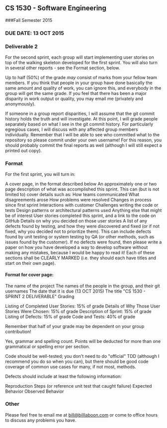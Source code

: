 ## CS 1530 - Software Engineering
###Fall Semester 2015

### DUE DATE: 13 OCT 2015

### Deliverable 2

For the second sprint, each group will start implementing user stories on top of the walking skeleton developed for the first sprint. You will also turn in several other reports - see the Format section, below.

Up to half (50%) of the grade _may_ consist of marks from your fellow team members. If you think that people in your group have done basically the same amount and quality of work, you can ignore this, and everybody in the group will get the same grade. If you feel that there has been a major disparity in work output or quality, you may email me (privately and anonymously).

If someone in a group report disparities, I will assume that the git commit history holds the truth and will investigate. At this point, I will grade people separately based on what I see in the git commit history.  For particularly egregious cases, I will discuss with any affected group members individually.  Remember that I will be able to see who committed what to the repository so please commit under your own username! For this reason, you should probably commit the final reports as well (although I will still expect a printed out copy).

### Format

For the first sprint, you will turn in:

A cover page, in the format described below
An approximately one or two page description of what was accomplished this sprint. This can (but is not limited to) cover details such as:
How teams communicated
What disagreements arose
How problems were resolved
Changes in process since first sprint
Interactions with customer
Challenges writing the code or tests
Design patterns or architectural patterns used
Anything else that might be of interest
User stories completed this sprint, and a link to the code on GitHub
Details on why you decided on those user stories
A list of any defects found by testing, and how they were discovered and fixed (or if not fixed, why you decided not to prioritize them). This can include defects found by unit testing or system testing by QA (or other methods, such as issues found by the customer). If no defects were found, then please write a paper on how you have developed a way to develop software without making any mistakes, because I would be happy to read it!
Each of these sections shall be CLEARLY MARKED (i.e. they should each have titles and start on their own page).

#### Format for cover page:

The name of the project
The names of the people in the group, and their git usernames
The date that it is due (13 OCT 2015)
The title "CS 1530 - SPRINT 2 DELIVERABLE"
Grading

Listing of Completed User Stories: 15% of grade
Details of Why Those User Stories Were Chosen: 15% of grade
Description of Sprint: 15% of grade
Listing of Defects: 15% of grade
Code and Tests: 40% of grade

Remember that half of your grade may be dependent on your group contribution!  

Yes, grammar and spelling count. Points will be deducted for more than one grammatical or spelling error per section.

Code should be well-tested; you don't need to do "official" TDD (although I recommend you do so when you can), but there should be good code coverage of common use cases for many, if not most, methods.

Defects should include at least the following information:

Reproduction Steps (or reference unit test that caught failure)
Expected Behavior
Observed Behavior

### Other

Please feel free to email me at bill@billlaboon.com or come to office hours to discuss any problems you have.